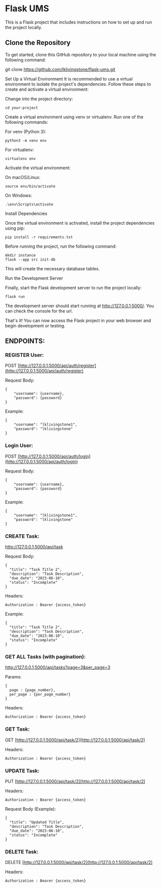 # Flask UMS

This is a Flask project that includes instructions on how to set up and run the project locally.

## Clone the Repository

To get started, clone this GitHub repository to your local machine using the following command:

git clone https://github.com/lklivingstone/flask-ums.git

Set Up a Virtual Environment
It is recommended to use a virtual environment to isolate the project's dependencies. Follow these steps to create and activate a virtual environment:

Change into the project directory:

```
cd your-project
```

Create a virtual environment using venv or virtualenv. Run one of the following commands:

For venv (Python 3):
```
python3 -m venv env
```
For virtualenv:
```
virtualenv env
```
Activate the virtual environment:

On macOS/Linux:
```
source env/bin/activate
```
On Windows:
```
.\env\Scripts\activate
```

Install Dependencies

Once the virtual environment is activated, install the project dependencies using pip:
```
pip install -r requirements.txt
```


Before running the project, run the following command:
```
mkdir instance
flask --app src init-db
```

This will create the necessary database tables.


Run the Development Server

Finally, start the Flask development server to run the project locally:
```
flask run
```

The development server should start running at http://127.0.0.1:5000/. You can check the console for the url.

That's it! You can now access the Flask project in your web browser and begin development or testing.

## ENDPOINTS:

### REGISTER User:

POST [http://127.0.0.1:5000/api/auth/register](http://127.0.0.1:5000/api/auth/register)

Request Body:
```
{
    "username": {username},
    "password": {password}
}
```

Example:
```
{
    "username": "lklivingstone1",
    "password": "lklivingstone"
}
```

### Login User:

POST [http://127.0.0.1:5000/api/auth/login](http://127.0.0.1:5000/api/auth/login)

Request Body:
```
{
    "username": {username},
    "password": {password}
}
```

Example:
```
{
    "username": "lklivingstone1",
    "password": "lklivingstone"
}
```

### CREATE Task:

http://127.0.0.1:5000/api/task

Request Body:
```
{
  "title": "Task Title 2",
  "description": "Task Description",
  "due_date": "2023-06-10",
  "status": "Incomplete"
}
```

Headers:
```
Authorization : Bearer {access_token}
```

Example:
```
{
  "title": "Task Title 2",
  "description": "Task Description",
  "due_date": "2023-06-10",
  "status": "Incomplete"
}
```

### GET ALL Tasks (with pagination):

http://127.0.0.1:5000/api/tasks?page=3&per_page=3

Params:
```
{
  page : {page_number},
  per_page : {per_page_number}
}
```

Headers:
```
Authorization : Bearer {access_token}
```

### GET Task:

GET [http://127.0.0.1:5000/api/task/2](http://127.0.0.1:5000/api/task/2)


Headers:
```
Authorization : Bearer {access_token}
```


### UPDATE Task:

PUT [http://127.0.0.1:5000/api/task/2](http://127.0.0.1:5000/api/task/2)


Headers:
```
Authorization : Bearer {access_token}
```

Request Body (Example):
```
{
  "title": "Updated Title",
  "description": "Task Description",
  "due_date": "2023-06-10",
  "status": "Incomplete"
}
```

### DELETE Task:

DELETE [http://127.0.0.1:5000/api/task/2](http://127.0.0.1:5000/api/task/2)


Headers:
```
Authorization : Bearer {access_token}
```
